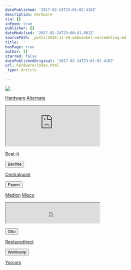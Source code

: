 ```yaml
---
datePublished: '2017-02-24T23:01:02.416Z'
description: Hardware
via: {}
inFeed: true
publisher: {}
dateModified: '2017-02-24T23:00:41.081Z'
sourcePath: _posts/2016-11-29-webwinkel-verzameling.md
title: ''
hasPage: true
author: []
starred: false
datePublishedOriginal: '2017-02-24T23:01:02.416Z'
url: hardware/index.html
_type: Article

---
```

![](https://the-grid-user-content.s3-us-west-2.amazonaws.com/dfe695bd-aa9b-42cf-ab7a-6a386efb1f3a.jpg)

[Hardware][0]
[Alternate][1]

<iframe src="https://the-grid.github.io/ed-userhtml/?g=eJztj01vgzAMQO_7FZEPO5IPSgsbZj8FpeAS1BCqzBN_fxlD01Rt0g47crF98nuvtsJFuiA45tuTlMuyZNYzxWCZsuAls3xhxkodWmOKsmp1np-Oun200-05Igi2cSBGaM_ehiuISB4hzJfZ-3mBph6nQbzG7ovAY8bR9pRGd6WYBUqE7gOwvpxwxay3xU_YxloXo-PJg1jGnh2CyQ8gHI2DSwpHBeI8x56SVzpTBwII2dTSNg_1XSl3P3oUlT5tIlqpxDebSlkWlfpu8vZ_8X-H3uVro_b8PX_P3_N_z38HOtnVpw" height="130" style=""></iframe>

[Beat-it][2]

<button data-role="cta" style="">Bechtle</button>

[Centralpoint][3]

<button data-role="cta" style="">Expert</button>

[Medion][4]
[Misco][5]

<iframe src="https://the-grid.github.io/ed-userhtml/?g=eJyljkEOgyAURK9C_qJLQY2ttn57lAYRhQhifn_j9Uvc9ADdzLyZzUyvhSM7Izjm_S4lm4JJTzaLWS0Vm2X5NNh05e2i4_6IWCpV1nV1Jo1t23TqZMLTPgiCNS2WEV5j0NsKgmxA2NKcQkgHDL2Pi3iT-Y36P0cZHccA4vATO4SyUiCc9YvLJ66Zx0STJYSMOuQOhBx6qYcvjA5POw" height="66" style=""></iframe>

<button data-role="cta" style="">Otto</button>

[Replacedirect][6]

<button data-role="cta" style="">Wehkamp</button>

[Yorcom][7]

[0]: https://thegrid.ai/nederlandse-webwinkels/software "Software"
[1]: http://www.alternate.nl/tt/?tt=904_12_133761_&r=%2F
[2]: http://www.beat-it.nl/
[3]: http://www.centralpoint.nl/tracker/index.php?tt=534_12_133761_&r=%2F
[4]: http://tc.tradetracker.net/?c=3452&m=12&a=133761
[5]: https://www.misco.nl/
[6]: http://www.replacedirect.nl/page/startExternal/?tt=4825_12_133761_&r=%2F
[7]: https://www.yorcom.nl/